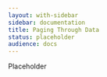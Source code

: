 ```yaml
---
layout: with-sidebar
sidebar: documentation
title: Paging Through Data
status: placeholder
audience: docs
---
```


Placeholder
